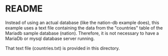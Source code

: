 # README

Instead of using an actual database (like the nation-db example does), this example uses a text file containing the data from the "countries" table of the Mariadb sample database (nation). Therefore, it is not necessary to have a MariaDb or mysql database server running.

That text file (countries.txt) is provided in this directory.

